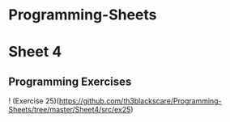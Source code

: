 # Programming-Sheets

# Sheet 4
## Programming Exercises
! (Exercise 25)(https://github.com/th3blackscare/Programming-Sheets/tree/master/Sheet4/src/ex25)
